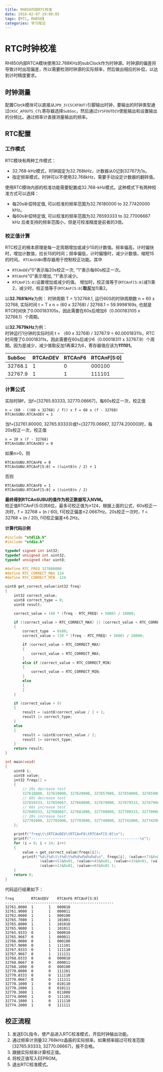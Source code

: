 ```yaml
---
title: RH850内部RTC校准
date: 2018-02-07 19:09:05
tags: [RTC, RH850]
categories: 学习笔记
---
```

# RTC时钟校准
RH850内部RTCA模块使用32.768KHz的subClock作为时钟源。时钟源的偏差将导致计时出现偏差，所以需要检测时钟源的实际频率，然后做出相应的补偿，以达到计时精度要求。  

## 时钟测量
配置Clock模块可以直接从`JP0_3(CSCXFOUT)`引脚输出时钟，要输出的时钟类型通过`CKSC_AFOUTS_CTL`寄存器选择`SubSoc`，然后通过`SYSFOUTDIV`使能输出和设置输出的分频比。通过频率计直接测量输出的频率。  

## RTC配置

### 工作模式
RTC模块有两种工作模式：  
- 32.768-kHz模式，时钟固定为32.768kHz，计数器从0记到32767为1s。
- 指定频率模式，时钟可以不使用32.768kHz，需要手动设定计数器的翻转值。       
  
使用RTC模块内部的校准功能需要配置成32.768-kHz模式。这种模式下有两种校准方式可以选择：  
- 每20s补偿特定值, 可以校准的频率范围为32.76180000 to 32.77420000 kHz。
- 每60s补偿特定值, 可以校准的频率范围为32.76593333 to 32.77006667 kHz
后者支持的频率范围小，但是可校准精度是前者的3倍。

### 校正值计算
RTC校正的根本原理是每一定周期增加或减少1S的计数值。频率偏高，计时偏快时，增加计数值，拉长1S的时间；频率偏低，计时偏慢时，减少计数值，缩短1S的时间。
`RTCAnSUBU`寄存器用于控制校正功能。其中
- `RTCAnDEV`"0"表示每20s校正一次, "1"表示每60s校正一次。
- `RTCAnF6`"0"表示增加, "1"表示减少。
- `RTCAnF[5:0]`设置增加或减少的值。
增加时，校正值等于(`RTCAnF[5:0]`减1)乘2，减少时，校正值等于(`RTCAnF[5:0]`**取反**加1)乘2。

  
以**32.7681kHz**为例： 
时钟周期 T = 1/32768.1, 运行60S的时钟周期数 n = 60 x 32768, 实际时间 t = T x n = (60 x 32768) / 32768.1 = 59.9998169s, 也就是RTC时间快了0.000183105s，因此需要在60s后增加6（0.000183105 x 32768.1）个周期。  
  
以**32.7679kHz**为例：    
时钟运行1分钟的实际时间 t = （60 x 32768) / 32767.9 = 60.00018311s，RTC时间慢了0.00018311s，因此需要在60s后减少6（0.00018311 x 32767.9）个周期。因为是减少，减少值取反加1再乘2为6，寄存器值应该为**111101**。   

|SubSoc    | RTCAnDEV |  RTCAnF6 | RTCAnF[5:0] |
|:---------|:---------|:---------|:------------|
|32768.1   | 1        |  0       | 000100      |
|32767.9   | 1        |  1       | 111101      |
  

### 计算公式
实际时钟f，当f=[32765.93333, 32770.06667]，每60s校正一次，校正值 
```
n = (60 - ((60 x 32768) / f)) x f = 60 x (f - 32768)  
RTCAnSUBU.RTCAnDEV = 1  
```
  
当f=[32761.80000, 32765.93333)或f=(32770.06667, 32774.20000]时，每20s校正一次，校正值  
```  
n = 20 x (f - 32768)
RTCAnSUBU.RTCAnDEV = 0  
```
  
如果n>0，则
```
RTCAnSUBU.RTCAnF6 = 0
RTCAnSUBU.RTCAnF[5:0] = ((uint8)n / 2) + 1  
```
  
否则  
```
RTCAnSUBU.RTCAnF6 = 1
RTCAnSUBU.RTCAnF[5:0] = ((uint8)n / 2)
```
  
**最终得到RTCAnSUBU的值作为校正数据写入NVM。**   
校正值RTCAnF[5:0]共6位，最多可校正值为±124，根据上面的公式，60s校正一次时，f = 32768 + (n / 60), f可校正偏差±2.0667Hz。20s校正一次时，f = 32768 + (n / 20), f可校正偏差±6.2Hz。  
 
**计算代码示例**  
```C
#include "stdlib.h"
#include "stdio.h"

typedef signed int int32;
typedef unsigned int uint32;
typedef unsigned char uint8;

#define RTC_FREQ 327680000
#define RTC_CORRECT_MAX 124
#define RTC_CORRECT_MIN -124 

uint8 get_correct_value(int32 freq)
{
    int32 correct_value;
    uint8 correct_type = 0;
    uint8 result;

    correct_value = (60 * (freq - RTC_FREQ) + 5000) / 10000;

    if ((correct_value > RTC_CORRECT_MAX) || (correct_value < RTC_CORRECT_MIN))
    {   
        correct_type  = 0x80;
        correct_value = (20 * (freq - RTC_FREQ) + 5000) / 10000;

        if (correct_value > RTC_CORRECT_MAX) 
        {   
            correct_value = RTC_CORRECT_MAX;
        }   
        else if (correct_value < RTC_CORRECT_MIN)
        {   
            correct_value = RTC_CORRECT_MIN;
        }   
        else
        {   
        }   
    }   

    if (correct_value > 0)
    {   
        result = (uint8)correct_value / 2 + 1;  
        result |= correct_type;
    }   
    else
    {
        result = (uint8)correct_value / 2;
        result |= correct_type;
    }
    return result;
}

int main(void)
{
    uint8 i;
    uint8 value;
    int32 freqs[] =
    {
        // 20s decrease test
        327618000, 327619000, 327620000, 327657000, 327658000, 327659000,
        // 60s decrease test
        327659333, 327659667, 327660000, 327679000, 327679333, 327679667,
        // 60s increase test
        327680333, 327680667, 327681000, 327700000, 327700333, 327700667,
        // 20s increase test 
        327701000, 327702000, 327703000, 327740000, 327741000, 327742000,
    };

    printf("freq\t\tRTCAnDEV\tRTCAnF6\tRTCAnF[5:0]\n");
    printf("--------------------------------------------------\n");
    for (i = 0; i < 24; i++)
    {
        value = get_correct_value(freqs[i]);
        printf("%d\t%d\t\t%d\t%d%d%d%d%d%d\n", freqs[i], (value>>7)&0x01, (value>>6)&0x01,
                (value>>5)&0x01, (value>>4)&0x01, (value>>3)&0x01, (value>>2)&0x01,
			    (value>>1)&0x01, (value>>0)&0x01 );
    }
    return 0;
}
```
  
代码运行结果如下： 
```
freq		RTCAnDEV	RTCAnF6	RTCAnF[5:0]
--------------------------------------------------
32761.8000	1		1	000010
32761.9000	1		1	000011
32762.0000	1		1	000100
32765.7000	1		1	101001
32765.8000	1		1	101010
32765.9000	1		1	101011
32765.9333	0		1	000010
32765.9667	0		1	000011
32766.0000	0		1	000100
32767.9000	0		1	111101
32767.9333	0		1	111110
32767.9667	0		1	111111
32768.0333	0		0	000010
32768.0667	0		0	000011
32768.1000	0		0	000100
32770.0000	0		0	111101
32770.0333	0		0	111110
32770.0667	0		0	111111
32770.1000	1		0	010110
32770.2000	1		0	010111
32770.3000	1		0	011000
32774.0000	1		0	111101
32774.1000	1		0	111110
32774.2000	1		0	111111
```
  
## 校正流程
1. 发送EOL指令，使产品进入RTC校准模式，开启时钟输出功能。
2. 通过频率计测量32.768kHz晶振的实际频率。如果频率超过可校准范围[32765.93333, 32770.06667]，报不合格。
3. 跟据实际频率计算校正值。
4. 将校正值写入EEPROM。
5. 退出RTC校准模式。



